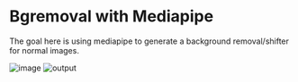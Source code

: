 # Bgremoval with Mediapipe

The goal here is using mediapipe to generate a background removal/shifter for normal images.

![image](https://user-images.githubusercontent.com/1952508/157206754-2dbad465-30ab-4681-91c0-20dbda4ac982.jpg)
![output](https://user-images.githubusercontent.com/1952508/157206774-a03b0745-f9b9-4903-9eb0-762b169efd1b.png)
